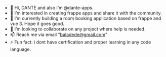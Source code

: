 - 👋 Hi, DANTE and also I’m @dante-apps.
- 👀 I’m interested in creating frappe apps and share it with the community.
- 🌱 I’m currently building a room booking application based on frappe and vue 3. Hope it goes good.
- 💞️ I’m looking to collaborate on any project where help is needed.
- 📫 Reach me via email "baladede@gmail.com"
- ⚡ Fun fact: i dont have certification and proper learning in any code language.

<!---
dante-apps/dante-apps is a ✨ special ✨ repository because its `README.md` (this file) appears on your GitHub profile.
You can click the Preview link to take a look at your changes.
--->
